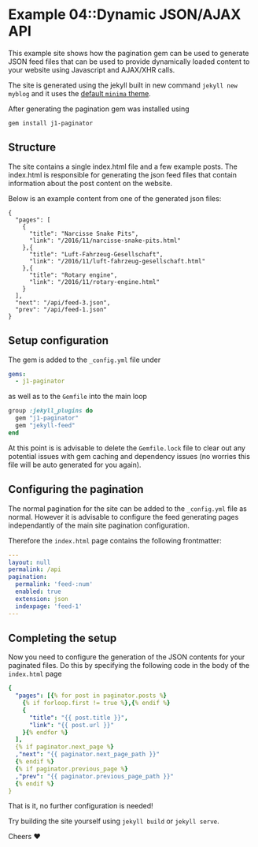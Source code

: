 # Example 04::Dynamic JSON/AJAX API
This example site shows how the pagination gem can be used to generate JSON feed files that can be used to provide dynamically loaded content to your website using Javascript and AJAX/XHR calls.

The site is generated using the jekyll built in new command `jekyll new myblog` and it uses the [default `minima` theme](https://github.com/jekyll/minima).

After generating the pagination gem was installed using

```
gem install j1-paginator
```

## Structure

The site contains a single index.html file and a few example posts. The index.html is responsible for generating the json feed files that contain information about the post content on the website.

Below is an example content from one of the generated json files:

```
{
  "pages": [
    {
      "title": "Narcisse Snake Pits",
      "link": "/2016/11/narcisse-snake-pits.html"
    },{
      "title": "Luft-Fahrzeug-Gesellschaft",
      "link": "/2016/11/luft-fahrzeug-gesellschaft.html"
    },{
      "title": "Rotary engine",
      "link": "/2016/11/rotary-engine.html"
    }
  ], 
  "next": "/api/feed-3.json",
  "prev": "/api/feed-1.json"
}
```

## Setup configuration

The gem is added to the `_config.yml` file under
``` yml
gems:
  - j1-paginator
```

as well as to the `Gemfile` into the main loop
``` ruby
group :jekyll_plugins do
  gem "j1-paginator"
  gem "jekyll-feed"
end
```

At this point is is advisable to delete the `Gemfile.lock` file to clear out any potential issues with gem caching and dependency issues (no worries this file will be auto generated for you again).

## Configuring the pagination

The normal pagination for the site can be added to the  `_config.yml` file as normal. 
However it is advisable to configure the feed generating pages independantly of the main site pagination configuration.

Therefore the `index.html` page contains the following frontmatter:


``` yml
---
layout: null
permalink: /api
pagination:
  permalink: 'feed-:num'
  enabled: true
  extension: json
  indexpage: 'feed-1'
---
```

## Completing the setup
Now you need to configure the generation of the JSON contents for your paginated files. Do this by specifying the following code in the body of the `index.html` page

``` yml
{
  "pages": [{% for post in paginator.posts %}
    {% if forloop.first != true %},{% endif %}
    {
      "title": "{{ post.title }}",
      "link": "{{ post.url }}"
    }{% endfor %}
  ], 
  {% if paginator.next_page %}
  ,"next": "{{ paginator.next_page_path }}"
  {% endif %}
  {% if paginator.previous_page %}
  ,"prev": "{{ paginator.previous_page_path }}"
  {% endif %}
}
```

That is it, no further configuration is needed!

Try building the site yourself using `jekyll build` or `jekyll serve`.

Cheers :heart:
